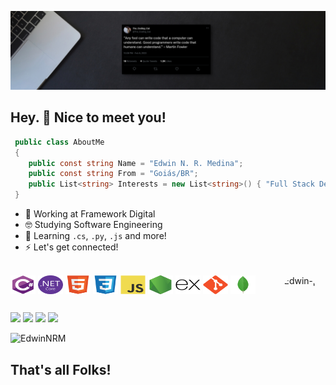 ![](https://github.com/EdwinNRM/EdwinNRM/blob/main/Banner.png)
## Hey. 👋 Nice to meet you!

```csharp
 public class AboutMe
 {
 	public const string Name = "Edwin N. R. Medina";
	public const string From = "Goiás/BR";
	public List<string> Interests = new List<string>() { "Full Stack Development", "Pixel Art", "Gaming" };
 }
```

- 👷 Working at Framework Digital
- :nerd_face: Studying Software Engineering
- :genie: Learning `.cs`, `.py`, `.js` and more!
- ⚡ Let's get connected!


<div style="display: inline_block"><br>
  <img align="center" alt="Edwin-csharp" height="30" width="40" src="https://raw.githubusercontent.com/devicons/devicon/master/icons/csharp/csharp-original.svg">
  <img align="center" alt="Edwin-CSS" height="30" width="40" src="https://raw.githubusercontent.com/devicons/devicon/master/icons/dotnetcore/dotnetcore-original.svg">
  <img align="center" alt="Edwin-HTML" height="30" width="40" src="https://raw.githubusercontent.com/devicons/devicon/master/icons/html5/html5-original.svg">
  <img align="center" alt="Edwin-CSS" height="30" width="40" src="https://raw.githubusercontent.com/devicons/devicon/master/icons/css3/css3-original.svg">
  <img align="center" alt="Edwin-CSS" height="30" width="40" src="https://raw.githubusercontent.com/devicons/devicon/master/icons/javascript/javascript-original.svg">
  <img align="center" alt="Edwin-CSS" height="30" width="40" src="https://raw.githubusercontent.com/devicons/devicon/master/icons/nodejs/nodejs-original.svg">
  <img align="center" alt="Edwin-CSS" height="30" width="40" src="https://raw.githubusercontent.com/devicons/devicon/master/icons/express/express-original.svg">
  <img align="center" alt="Edwin-CSS" height="30" width="40" src="https://raw.githubusercontent.com/devicons/devicon/master/icons/git/git-original.svg">
  <img align="center" alt="Edwin-CSS" height="30" width="40" src="https://raw.githubusercontent.com/devicons/devicon/master/icons/mongodb/mongodb-original.svg">
<img align="right" alt="Edwin-pic" height="150" style="border-radius: 50%;" src="https://cdn.discordapp.com/attachments/528746985231220737/1200287976031273070/file-mqpCeV3k3kku0T0DC1zi3jdJ.png?ex=65ea8c49&is=65d81749&hm=8d1bc01716255c821dcbe6c3b5834c044d98bd7827f02a3f5567a59e88275049&">
</div>

  ##
 
<div> 
  <a href="https://instagram.com/edwinnichollas" target="_blank"><img src="https://img.shields.io/badge/-Instagram-%23E4405F?style=for-the-badge&logo=instagram&logoColor=white" target="_blank"></a>
 <a href="https://discord.com/users/Edwinnrm#8133" target="_blank"><img src="https://img.shields.io/badge/Discord-7289DA?style=for-the-badge&logo=discord&logoColor=white" target="_blank"></a> 
  <a href = "mailto:edwinmedina@gmail.com"><img src="https://img.shields.io/badge/-Gmail-%23333?style=for-the-badge&logo=gmail&logoColor=white" target="_blank"></a>
  <a href="https://br.linkedin.com/in/edwinnrmedina" target="_blank"><img src="https://img.shields.io/badge/-LinkedIn-%230077B5?style=for-the-badge&logo=linkedin&logoColor=white" target="_blank"></a> 
  
  
</div>
<div align="left"> 
  <p> <img src="https://komarev.com/ghpvc/?username=EdwinNRM&label=Profile%20views&color=0e75b6&style=flat" alt="EdwinNRM"/> </p>
</div>

  ## That's all Folks!
